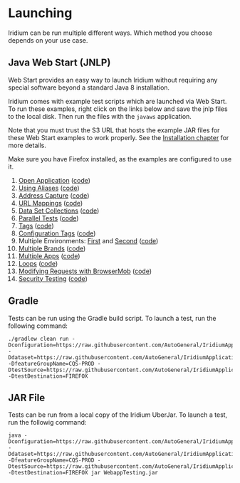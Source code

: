 # Launching
Iridium can be run multiple different ways. Which method you choose depends on your use case.

## Java Web Start (JNLP)
 Web Start provides an easy way to launch Iridium without requiring any special software beyond a standard Java 8 installation.
 
 Iridium comes with example test scripts which are launched via Web Start. To run these examples, right click on the links below and save the jnlp files to the local disk. Then run the files with the `javaws` application.
 
 Note that you must trust the S3 URL that hosts the example JAR files for these Web Start examples to work properly. See the [Installation chapter](installation.md) for more details.
 
 Make sure you have Firefox installed, as the examples are configured to use it.
 
 1. [Open Application](https://raw.githubusercontent.com/AutoGeneral/IridiumApplicationTesting/master/examples/1.openapp/test.jnlp) ([code](https://github.com/AutoGeneral/IridiumApplicationTesting/tree/master/examples/1.openapp))
 2. [Using Aliases](https://raw.githubusercontent.com/AutoGeneral/IridiumApplicationTesting/master/examples/2.aliases/test.jnlp) ([code](https://github.com/AutoGeneral/IridiumApplicationTesting/tree/master/examples/2.aliases))
 3. [Address Capture](https://raw.githubusercontent.com/AutoGeneral/IridiumApplicationTesting/master/examples/3.addresscapture/test.jnlp) ([code](https://github.com/AutoGeneral/IridiumApplicationTesting/tree/master/examples/3.addresscapture))
 4. [URL Mappings](https://raw.githubusercontent.com/AutoGeneral/IridiumApplicationTesting/master/examples/4.urlmappings/test.jnlp) ([code](https://github.com/AutoGeneral/IridiumApplicationTesting/tree/master/examples/4.urlmappings))
 5. [Data Set Collections](https://raw.githubusercontent.com/AutoGeneral/IridiumApplicationTesting/master/examples/5.dataset/test.jnlp) ([code](https://github.com/AutoGeneral/IridiumApplicationTesting/tree/master/examples/5.dataset))
 6. [Parallel Tests](https://raw.githubusercontent.com/AutoGeneral/IridiumApplicationTesting/master/examples/6.paralleltest/test.jnlp) ([code](https://github.com/AutoGeneral/IridiumApplicationTesting/tree/master/examples/6.paralleltest))
 7. [Tags](https://raw.githubusercontent.com/AutoGeneral/IridiumApplicationTesting/master/examples/7.tags/test.jnlp) ([code](https://github.com/AutoGeneral/IridiumApplicationTesting/tree/master/examples/7.tags))
 8. [Configuration Tags](https://raw.githubusercontent.com/AutoGeneral/IridiumApplicationTesting/master/examples/8.configurationtags/test.jnlp) ([code](https://github.com/AutoGeneral/IridiumApplicationTesting/tree/master/examples/8.configurationtags))
 9. Multiple Environments: [First](https://raw.githubusercontent.com/AutoGeneral/IridiumApplicationTesting/master/examples/9.multipleenvironments/test-ecom.jnlp) and [Second](https://raw.githubusercontent.com/AutoGeneral/IridiumApplicationTesting/master/examples/9.multipleenvironments/test-secure.jnlp) ([code](https://github.com/AutoGeneral/IridiumApplicationTesting/tree/master/examples/9.multipleenvironments))
 10. [Multiple Brands](https://raw.githubusercontent.com/AutoGeneral/IridiumApplicationTesting/master/examples/10.multiplebrands/test.jnlp) ([code](https://github.com/AutoGeneral/IridiumApplicationTesting/tree/master/examples/10.multiplebrands))
 11. [Multiple Apps](https://raw.githubusercontent.com/AutoGeneral/IridiumApplicationTesting/master/examples/11.multipleapps/test.jnlp) ([code](https://github.com/AutoGeneral/IridiumApplicationTesting/tree/master/examples/11.multipleapps))
 12. [Loops](https://raw.githubusercontent.com/AutoGeneral/IridiumApplicationTesting/master/examples/12.loops/test.jnlp) ([code](https://github.com/AutoGeneral/IridiumApplicationTesting/tree/master/examples/12.loops))
 13. [Modifying Requests with BrowserMob](https://raw.githubusercontent.com/AutoGeneral/IridiumApplicationTesting/master/examples/13.blockrequests/test.jnlp) ([code](https://github.com/AutoGeneral/IridiumApplicationTesting/tree/master/examples/13.blockrequests))
 14. [Security Testing](https://raw.githubusercontent.com/AutoGeneral/IridiumApplicationTesting/master/examples/14.securitytest/test.jnlp) ([code](https://github.com/AutoGeneral/IridiumApplicationTesting/tree/master/examples/14.securitytest))
 
## Gradle
 Tests can be run using the Gradle build script. To launch a test, run the following command:
 
 ```
 ./gradlew clean run -Dconfiguration=https://raw.githubusercontent.com/AutoGeneral/IridiumApplicationTesting/master/examples/5.dataset/configuration.xml -Ddataset=https://raw.githubusercontent.com/AutoGeneral/IridiumApplicationTesting/master/examples/5.dataset/dataset.xml -DfeatureGroupName=CQS-PROD -DtestSource=https://raw.githubusercontent.com/AutoGeneral/IridiumApplicationTesting/master/examples/5.dataset/test.feature -DtestDestination=FIREFOX
 ```

## JAR File
 Tests can be run from a local copy of the Iridium UberJar. To launch a test, run the followig command:
 
 ```
 java -Dconfiguration=https://raw.githubusercontent.com/AutoGeneral/IridiumApplicationTesting/master/examples/5.dataset/configuration.xml -Ddataset=https://raw.githubusercontent.com/AutoGeneral/IridiumApplicationTesting/master/examples/5.dataset/dataset.xml -DfeatureGroupName=CQS-PROD -DtestSource=https://raw.githubusercontent.com/AutoGeneral/IridiumApplicationTesting/master/examples/5.dataset/test.feature -DtestDestination=FIREFOX jar WebappTesting.jar
 ```
